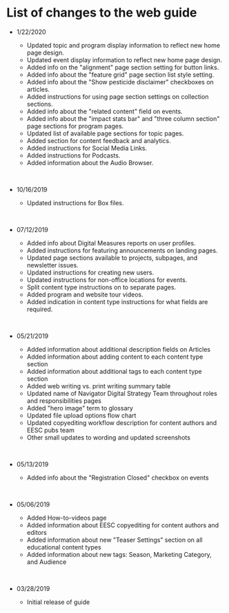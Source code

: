 # List of changes to the web guide

- 1/22/2020
    - Updated topic and program display information to reflect new home page design.
    - Updated event display information to reflect new home page design.
    - Added info on the "alignment" page section setting for button links.
    - Added info about the "feature grid" page section list style setting.
    - Added info about the "Show pesticide disclaimer" checkboxes on articles.
    - Added instructions for using page section settings on collection sections.
    - Added info about the "related content" field on events.
    - Added info about the "impact stats bar" and "three column section" page sections for program pages.
    - Updated list of available page sections for topic pages.
    - Added section for content feedback and analytics.
    - Added instructions for Social Media Links.
    - Added instructions for Podcasts.
    - Added information about the Audio Browser. <p>&nbsp;</p>


- 10/16/2019
    - Updated instructions for Box files. <p>&nbsp;</p>

- 07/12/2019
    - Added info about Digital Measures reports on user profiles.
    - Added instructions for featuring announcements on landing pages.
    - Updated page sections available to projects, subpages, and newsletter issues.
    - Updated instructions for creating new users.
    - Updated instructions for non-office locations for events.
    - Split content type instructions on to separate pages.
    - Added program and website tour videos.
    - Added indication in content type instructions for what fields are required. <p>&nbsp;</p>

- 05/21/2019
    - Added information about additional description fields on Articles
    - Added information about adding content to each content type section
    - Added information about additional tags to each content type section
    - Added web writing vs. print writing summary table
    - Updated name of Navigator Digital Strategy Team throughout roles and responsibilities pages
    - Added "hero image" term to glossary
    - Updated file upload options flow chart
    - Updated copyediting workflow description for content authors and EESC pubs team
    - Other small updates to wording and updated screenshots <p>&nbsp;</p>

- 05/13/2019
    - Added info about the "Registration Closed" checkbox on events <p>&nbsp;</p>

- 05/06/2019
    - Added How-to-videos page
    - Added information about EESC copyediting for content authors and editors
    - Added information about new "Teaser Settings" section on all educational content types
    - Added information about new tags: Season, Marketing Category, and Audience <p>&nbsp;</p>

- 03/28/2019
    - Initial release of guide <p>&nbsp;</p>
